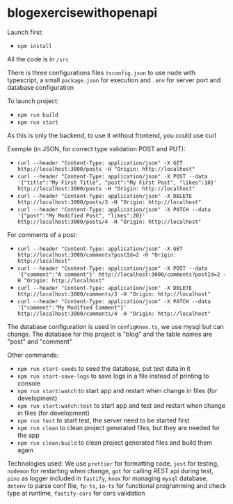 # blogexercisewithopenapi

Launch first:
  * `npm install`

All the code is in `/src`

There is three configurations files `tsconfig.json` to use node with typescript, a small `package.json` for execution and `.env` for server port and database configuration

To launch project:
  * `npm run build`
  * `npm run start`

As this is only the backend, to use it without frontend, you could use curl

Exemple (in JSON, for correct type validation POST and PUT):
  * `curl --header "Content-Type: application/json" -X GET http://localhost:3000/posts -H "Origin: http://localhost"`
  * `curl --header "Content-Type: application/json" -X POST --data '{"title":"My First Title", "post":"My First Post", "likes":10}' http://localhost:3000/posts -H "Origin: http://localhost"`
  * `curl --header "Content-Type: application/json" -X DELETE http://localhost:3000/posts/3 -H "Origin: http://localhost"`
  * `curl --header "Content-Type: application/json" -X PATCH --data '{"post":"My Modified Post", "likes":20}' http://localhost:3000/posts/4 -H "Origin: http://localhost"`

For comments of a post:
  * `curl --header "Content-Type: application/json" -X GET http://localhost:3000/comments?postId=2 -H "Origin: http://localhost"`
  * `curl --header "Content-Type: application/json" -X POST --data '{"comment":"A comment"}' http://localhost:3000/comments?postId=2 -H "Origin: http://localhost"`
  * `curl --header "Content-Type: application/json" -X DELETE http://localhost:3000/comments/3 -H "Origin: http://localhost"`
  * `curl --header "Content-Type: application/json" -X PATCH --data '{"comment":"My Modified Comment"}' http://localhost:3000/comments/4 -H "Origin: http://localhost"`

The database configuration is used in `configKnex.ts`, we use mysql but can change.
The database for this project is "blog" and the table names are "post" and "comment"

Other commands:
   * `npm run start-seeds` to seed the database, put test data in it
   * `npm run start-save-logs` to save logs in a file instead of printing to console
   * `npm run start:watch` to start app and restart when change in files (for development)
   * `npm run start:watch:test` to start app and test and restart when change in files (for development)
   * `npm run test` to start test, the server need to be started first
   * `npm run clean` to clean project generated files, but they are needed for the app
   * `npm run clean:build` to clean project generated files and build them again

Technologies used:
We use `prettier` for formatting code, `jest` for testing, `nodemon` for restarting when change, `got` for calling REST api during test, `pino` as logger included in `fastify`, `knex` for managing `mysql` database, `dotenv` to parse conf file, `fp-ts`, `io-ts` for functional programming and check type at runtime, `fastify-cors` for cors validation
